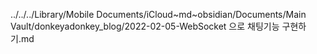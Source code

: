 ../../../Library/Mobile Documents/iCloud~md~obsidian/Documents/Main Vault/donkeyadonkey_blog/2022-02-05-WebSocket 으로 채팅기능 구현하기.md